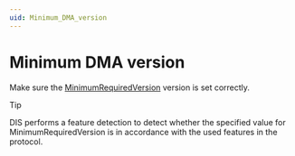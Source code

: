 ```yaml
---
uid: Minimum_DMA_version
---
```


# Minimum DMA version

Make sure the [MinimumRequiredVersion](xref:Protocol.Compliancies.MinimumRequiredVersion) version is set correctly.

> [!TIP]
> DIS performs a feature detection to detect whether the specified value for MinimumRequiredVersion is in accordance with the used features in the protocol.
